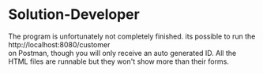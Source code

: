 # Solution-Developer
The program is unfortunately not completely finished.
its possible to run the http://localhost:8080/customer  
on Postman, though you will only receive an auto generated ID.
All the HTML files are runnable but they won't show more than their forms.
